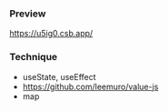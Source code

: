 ### Preview
https://u5ig0.csb.app/

### Technique
+ useState, useEffect
+ https://github.com/leemuro/value-js
+ map

